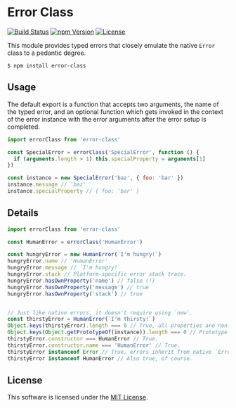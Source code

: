 # Error Class

[![Build Status](https://img.shields.io/travis/0x8890/error-class/master.svg?style=flat-square)](https://travis-ci.org/0x8890/error-class)
[![npm Version](https://img.shields.io/npm/v/error-class.svg?style=flat-square)](https://www.npmjs.com/package/error-class)
[![License](https://img.shields.io/npm/l/error-class.svg?style=flat-square)](https://raw.githubusercontent.com/0x8890/error-class/master/LICENSE)

This module provides typed errors that closely emulate the native `Error` class to a pedantic degree.

```
$ npm install error-class
```


## Usage

The default export is a function that accepts two arguments, the name of the typed error, and an optional function which gets invoked in the context of the error instance with the error arguments after the error setup is completed.

```js
import errorClass from 'error-class'

const SpecialError = errorClass('SpecialError', function () {
  if (arguments.length > 1) this.specialProperty = arguments[1]
})

const instance = new SpecialError('baz', { foo: 'bar' })
instance.message // 'baz'
instance.specialProperty // { foo: 'bar' }
```


## Details

```js
import errorClass from 'error-class'

const HumanError = errorClass('HumanError')

const hungryError = new HumanError(`I'm hungry!`)
hungryError.name // 'HumanError'
hungryError.message // `I'm hungry!`
hungryError.stack // Platform-specific error stack trace.
hungryError.hasOwnProperty('name') // false (!)
hungryError.hasOwnProperty('message') // true
hungryError.hasOwnProperty('stack') // true


// Just like native errors, it doesn't require using `new`.
const thirstyError = HumanError(`I'm thirsty!`)
Object.keys(thirstyError).length === 0 // True, all properties are non-enumerable.
Object.keys(Object.getPrototypeOf(instance)).length === 0 // Prototype non-enumerable.
thirstyError.constructor === HumanError // True.
thirstyError.constructor.name === 'HumanError' // True.
thirstyError instanceof Error // True, errors inherit from native `Error` class.
thirstyError instanceof HumanError // Also true, of course.
```


## License

This software is licensed under the [MIT License](//github.com/0x8890/error-class/blob/master/LICENSE).
